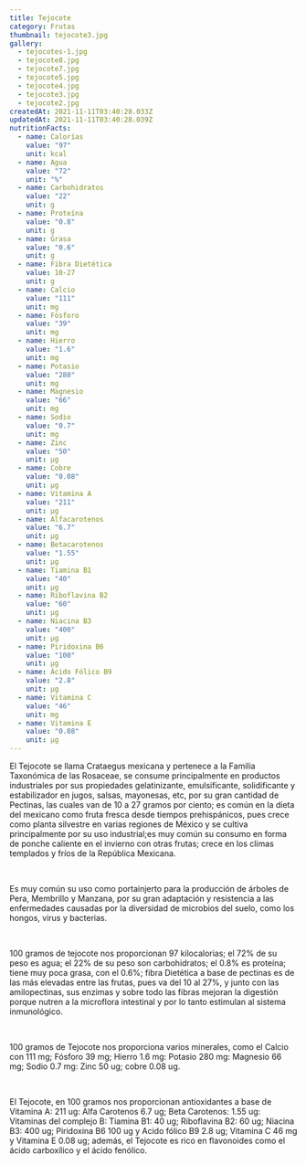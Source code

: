 ```yaml
---
title: Tejocote
category: Frutas
thumbnail: tejocote3.jpg
gallery:
  - tejocotes-1.jpg
  - tejocote8.jpg
  - tejocote7.jpg
  - tejocote5.jpg
  - tejocote4.jpg
  - tejocote3.jpg
  - tejocote2.jpg
createdAt: 2021-11-11T03:40:28.033Z
updatedAt: 2021-11-11T03:40:28.039Z
nutritionFacts:
  - name: Calorías
    value: "97"
    unit: kcal
  - name: Agua
    value: "72"
    unit: "%"
  - name: Carbohidratos
    value: "22"
    unit: g
  - name: Proteína
    value: "0.8"
    unit: g
  - name: Grasa
    value: "0.6"
    unit: g
  - name: Fibra Dietética
    value: 10-27
    unit: g
  - name: Calcio
    value: "111"
    unit: mg
  - name: Fósforo
    value: "39"
    unit: mg
  - name: Hierro
    value: "1.6"
    unit: mg
  - name: Potasio
    value: "280"
    unit: mg
  - name: Magnesio
    value: "66"
    unit: mg
  - name: Sodio
    value: "0.7"
    unit: mg
  - name: Zinc
    value: "50"
    unit: µg
  - name: Cobre
    value: "0.08"
    unit: µg
  - name: Vitamina A
    value: "211"
    unit: µg
  - name: Alfacarotenos
    value: "6.7"
    unit: µg
  - name: Betacarotenos
    value: "1.55"
    unit: µg
  - name: Tiamina B1
    value: "40"
    unit: µg
  - name: Riboflavina B2
    value: "60"
    unit: µg
  - name: Niacina B3
    value: "400"
    unit: µg
  - name: Piridoxina B6
    value: "100"
    unit: µg
  - name: Ácido Fólico B9
    value: "2.8"
    unit: µg
  - name: Vitamina C
    value: "46"
    unit: mg
  - name: Vitamina E
    value: "0.08"
    unit: µg
---
```

El Tejocote se llama Crataegus mexicana y pertenece a la Familia Taxonómica de las Rosaceae, se consume principalmente en productos industriales por sus propiedades gelatinizante, emulsificante, solidificante y estabilizador en jugos, salsas, mayonesas, etc, por su gran cantidad de Pectinas, las cuales van de 10 a 27 gramos por ciento; es común en la dieta del mexicano como fruta fresca desde tiempos prehispánicos, pues crece como planta silvestre en varias regiones de México y se cultiva principalmente por su uso industrial;es muy común su consumo en forma de ponche caliente en el invierno con otras frutas; crece en los climas templados y fríos de la República Mexicana.

<br/>

Es muy común su uso como portainjerto para la producción de árboles de Pera, Membrillo y Manzana, por su gran adaptación y resistencia a las enfermedades causadas por la diversidad de microbios del suelo, como los hongos, virus y bacterias.

<br/>

100 gramos de tejocote nos proporcionan 97 kilocalorias; el 72% de su peso es agua; el 22% de su peso son carbohidratos; el 0.8% es proteína; tiene muy poca grasa, con el 0.6%; fibra Dietética a base de pectinas es de las más elevadas entre las frutas, pues va del 10 al 27%, y junto con las amilopectinas, sus enzimas y sobre todo las fibras mejoran la digestión porque nutren a la microflora intestinal y por lo tanto estimulan al sistema inmunológico.

<br/>

100 gramos de Tejocote nos proporciona varios minerales, como el Calcio con 111 mg; Fósforo 39 mg; Hierro 1.6 mg: Potasio 280 mg: Magnesio 66 mg; Sodio 0.7 mg: Zinc 50 ug; cobre 0.08 ug.

<br/>

El Tejocote, en 100 gramos nos proporcionan antioxidantes a base de Vitamina A: 211 ug: Alfa Carotenos 6.7 ug; Beta Carotenos: 1.55 ug: Vitaminas del complejo B: Tiamina B1: 40 ug; Riboflavina B2: 60 ug; Niacina B3: 400 ug; Piridoxina B6 100 ug y Acido fólico B9 2.8 ug; Vitamina C 46 mg y Vitamina E 0.08 ug; además, el Tejocote es rico en flavonoides como el ácido carboxílico y el ácido fenólico.